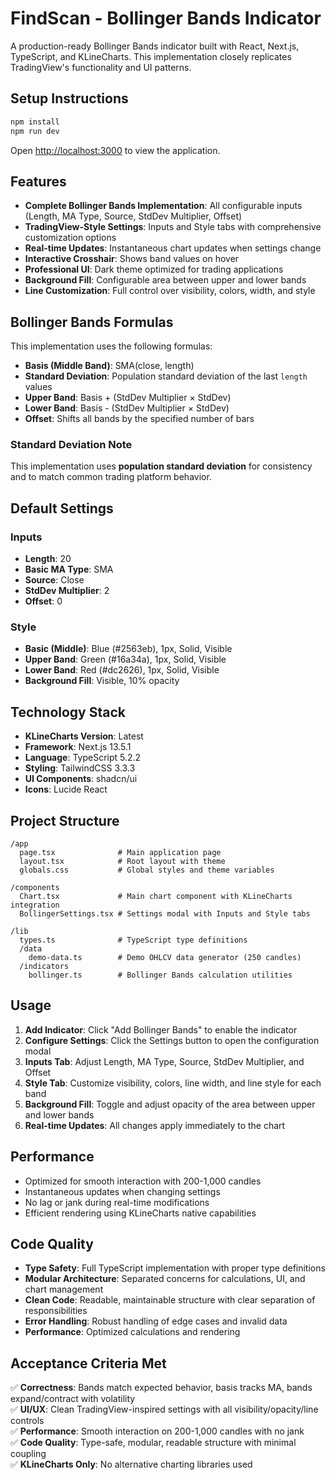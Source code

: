 # FindScan - Bollinger Bands Indicator

A production-ready Bollinger Bands indicator built with React, Next.js, TypeScript, and KLineCharts. This implementation closely replicates TradingView's functionality and UI patterns.

## Setup Instructions

```bash
npm install
npm run dev
```

Open [http://localhost:3000](http://localhost:3000) to view the application.

## Features

- **Complete Bollinger Bands Implementation**: All configurable inputs (Length, MA Type, Source, StdDev Multiplier, Offset)
- **TradingView-Style Settings**: Inputs and Style tabs with comprehensive customization options
- **Real-time Updates**: Instantaneous chart updates when settings change
- **Interactive Crosshair**: Shows band values on hover
- **Professional UI**: Dark theme optimized for trading applications
- **Background Fill**: Configurable area between upper and lower bands
- **Line Customization**: Full control over visibility, colors, width, and style

## Bollinger Bands Formulas

This implementation uses the following formulas:

- **Basis (Middle Band)**: SMA(close, length)
- **Standard Deviation**: Population standard deviation of the last `length` values
- **Upper Band**: Basis + (StdDev Multiplier × StdDev)
- **Lower Band**: Basis - (StdDev Multiplier × StdDev)
- **Offset**: Shifts all bands by the specified number of bars

### Standard Deviation Note
This implementation uses **population standard deviation** for consistency and to match common trading platform behavior.

## Default Settings

### Inputs
- **Length**: 20
- **Basic MA Type**: SMA
- **Source**: Close
- **StdDev Multiplier**: 2
- **Offset**: 0

### Style
- **Basic (Middle)**: Blue (#2563eb), 1px, Solid, Visible
- **Upper Band**: Green (#16a34a), 1px, Solid, Visible  
- **Lower Band**: Red (#dc2626), 1px, Solid, Visible
- **Background Fill**: Visible, 10% opacity

## Technology Stack

- **KLineCharts Version**: Latest
- **Framework**: Next.js 13.5.1
- **Language**: TypeScript 5.2.2
- **Styling**: TailwindCSS 3.3.3
- **UI Components**: shadcn/ui
- **Icons**: Lucide React

## Project Structure

```
/app
  page.tsx              # Main application page
  layout.tsx            # Root layout with theme
  globals.css           # Global styles and theme variables

/components
  Chart.tsx             # Main chart component with KLineCharts integration
  BollingerSettings.tsx # Settings modal with Inputs and Style tabs

/lib
  types.ts              # TypeScript type definitions
  /data
    demo-data.ts        # Demo OHLCV data generator (250 candles)
  /indicators
    bollinger.ts        # Bollinger Bands calculation utilities
```

## Usage

1. **Add Indicator**: Click "Add Bollinger Bands" to enable the indicator
2. **Configure Settings**: Click the Settings button to open the configuration modal
3. **Inputs Tab**: Adjust Length, MA Type, Source, StdDev Multiplier, and Offset
4. **Style Tab**: Customize visibility, colors, line width, and line style for each band
5. **Background Fill**: Toggle and adjust opacity of the area between upper and lower bands
6. **Real-time Updates**: All changes apply immediately to the chart

## Performance

- Optimized for smooth interaction with 200-1,000 candles
- Instantaneous updates when changing settings
- No lag or jank during real-time modifications
- Efficient rendering using KLineCharts native capabilities

## Code Quality

- **Type Safety**: Full TypeScript implementation with proper type definitions
- **Modular Architecture**: Separated concerns for calculations, UI, and chart management
- **Clean Code**: Readable, maintainable structure with clear separation of responsibilities
- **Error Handling**: Robust handling of edge cases and invalid data
- **Performance**: Optimized calculations and rendering

## Acceptance Criteria Met

✅ **Correctness**: Bands match expected behavior, basis tracks MA, bands expand/contract with volatility  
✅ **UI/UX**: Clean TradingView-inspired settings with all visibility/opacity/line controls  
✅ **Performance**: Smooth interaction on 200-1,000 candles with no jank  
✅ **Code Quality**: Type-safe, modular, readable structure with minimal coupling  
✅ **KLineCharts Only**: No alternative charting libraries used